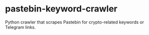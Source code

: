 # pastebin-keyword-crawler
Python crawler that scrapes Pastebin for crypto-related keywords or Telegram links.
